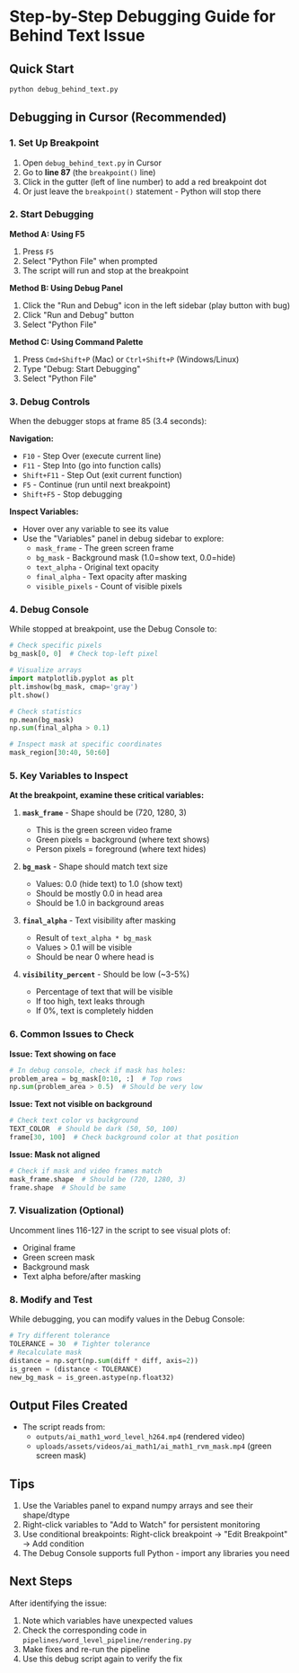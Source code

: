 # Step-by-Step Debugging Guide for Behind Text Issue

## Quick Start
```bash
python debug_behind_text.py
```

## Debugging in Cursor (Recommended)

### 1. Set Up Breakpoint
1. Open `debug_behind_text.py` in Cursor
2. Go to **line 87** (the `breakpoint()` line)
3. Click in the gutter (left of line number) to add a red breakpoint dot
4. Or just leave the `breakpoint()` statement - Python will stop there

### 2. Start Debugging
**Method A: Using F5**
1. Press `F5` 
2. Select "Python File" when prompted
3. The script will run and stop at the breakpoint

**Method B: Using Debug Panel**
1. Click the "Run and Debug" icon in the left sidebar (play button with bug)
2. Click "Run and Debug" button
3. Select "Python File"

**Method C: Using Command Palette**
1. Press `Cmd+Shift+P` (Mac) or `Ctrl+Shift+P` (Windows/Linux)
2. Type "Debug: Start Debugging"
3. Select "Python File"

### 3. Debug Controls
When the debugger stops at frame 85 (3.4 seconds):

**Navigation:**
- `F10` - Step Over (execute current line)
- `F11` - Step Into (go into function calls)
- `Shift+F11` - Step Out (exit current function)
- `F5` - Continue (run until next breakpoint)
- `Shift+F5` - Stop debugging

**Inspect Variables:**
- Hover over any variable to see its value
- Use the "Variables" panel in debug sidebar to explore:
  - `mask_frame` - The green screen frame
  - `bg_mask` - Background mask (1.0=show text, 0.0=hide)
  - `text_alpha` - Original text opacity
  - `final_alpha` - Text opacity after masking
  - `visible_pixels` - Count of visible pixels

### 4. Debug Console
While stopped at breakpoint, use the Debug Console to:
```python
# Check specific pixels
bg_mask[0, 0]  # Check top-left pixel

# Visualize arrays
import matplotlib.pyplot as plt
plt.imshow(bg_mask, cmap='gray')
plt.show()

# Check statistics
np.mean(bg_mask)
np.sum(final_alpha > 0.1)

# Inspect mask at specific coordinates
mask_region[30:40, 50:60]
```

### 5. Key Variables to Inspect

**At the breakpoint, examine these critical variables:**

1. **`mask_frame`** - Shape should be (720, 1280, 3)
   - This is the green screen video frame
   - Green pixels = background (where text shows)
   - Person pixels = foreground (where text hides)

2. **`bg_mask`** - Shape should match text size
   - Values: 0.0 (hide text) to 1.0 (show text)
   - Should be mostly 0.0 in head area
   - Should be 1.0 in background areas

3. **`final_alpha`** - Text visibility after masking
   - Result of `text_alpha * bg_mask`
   - Values > 0.1 will be visible
   - Should be near 0 where head is

4. **`visibility_percent`** - Should be low (~3-5%)
   - Percentage of text that will be visible
   - If too high, text leaks through
   - If 0%, text is completely hidden

### 6. Common Issues to Check

**Issue: Text showing on face**
```python
# In debug console, check if mask has holes:
problem_area = bg_mask[0:10, :]  # Top rows
np.sum(problem_area > 0.5)  # Should be very low
```

**Issue: Text not visible on background**
```python
# Check text color vs background
TEXT_COLOR  # Should be dark (50, 50, 100)
frame[30, 100]  # Check background color at that position
```

**Issue: Mask not aligned**
```python
# Check if mask and video frames match
mask_frame.shape  # Should be (720, 1280, 3)
frame.shape  # Should be same
```

### 7. Visualization (Optional)
Uncomment lines 116-127 in the script to see visual plots of:
- Original frame
- Green screen mask
- Background mask
- Text alpha before/after masking

### 8. Modify and Test
While debugging, you can modify values in the Debug Console:
```python
# Try different tolerance
TOLERANCE = 30  # Tighter tolerance
# Recalculate mask
distance = np.sqrt(np.sum(diff * diff, axis=2))
is_green = (distance < TOLERANCE)
new_bg_mask = is_green.astype(np.float32)
```

## Output Files Created
- The script reads from:
  - `outputs/ai_math1_word_level_h264.mp4` (rendered video)
  - `uploads/assets/videos/ai_math1/ai_math1_rvm_mask.mp4` (green screen mask)

## Tips
1. Use the Variables panel to expand numpy arrays and see their shape/dtype
2. Right-click variables to "Add to Watch" for persistent monitoring
3. Use conditional breakpoints: Right-click breakpoint → "Edit Breakpoint" → Add condition
4. The Debug Console supports full Python - import any libraries you need

## Next Steps
After identifying the issue:
1. Note which variables have unexpected values
2. Check the corresponding code in `pipelines/word_level_pipeline/rendering.py`
3. Make fixes and re-run the pipeline
4. Use this debug script again to verify the fix
